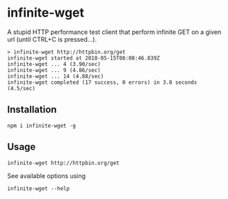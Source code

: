 # infinite-wget

A stupid HTTP performance test client that perform infinite GET on a given url (until CTRL+C is pressed...).

    > infinite-wget http://httpbin.org/get
    infinite-wget started at 2018-05-15T08:08:46.839Z
    infinite-wget ... 4 (3.90/sec)
    infinite-wget ... 9 (4.86/sec)
    infinite-wget ... 14 (4.88/sec)
    infinite-wget completed (17 success, 0 errors) in 3.8 seconds (4.5/sec)

## Installation

    npm i infinite-wget -g

## Usage

    infinite-wget http://httpbin.org/get

See available options using

    infinite-wget --help
